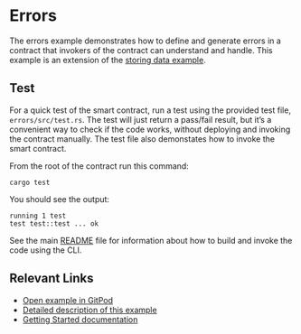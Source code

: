 # Errors
The errors example demonstrates how to define and generate errors in a contract that invokers of the contract can understand and handle. This example is an extension of the [storing data example](https://developers.stellar.org/docs/build/smart-contracts/getting-started/storing-data).

## Test
For a quick test of the smart contract, run a test using the provided test file, `errors/src/test.rs`. The test will just return a pass/fail result, but it’s a convenient way to check if the code works, without deploying and invoking the contract manually. The test file also demonstates how to invoke the smart contract. 

From the root of the contract run this command:

```
cargo test
```

You should see the output:

```
running 1 test
test test::test ... ok
```

See the main [README](../README.md) file for information about how to build and invoke the code using the CLI.

## Relevant Links
- [Open example in GitPod](https://gitpod.io/#https://github.com/stellar/soroban-examples/tree/v21.6.0)
- [Detailed description of this example](https://developers.stellar.org/docs/build/smart-contracts/example-contracts/errors)
- [Getting Started documentation](https://developers.stellar.org/docs/build/smart-contracts/getting-started)

